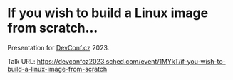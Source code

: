 # If you wish to build a Linux image from scratch...

Presentation for [DevConf.cz][devconf] 2023.

Talk URL: https://devconfcz2023.sched.com/event/1MYkT/if-you-wish-to-build-a-linux-image-from-scratch

[devconf]: https://www.devconf.info/cz/
